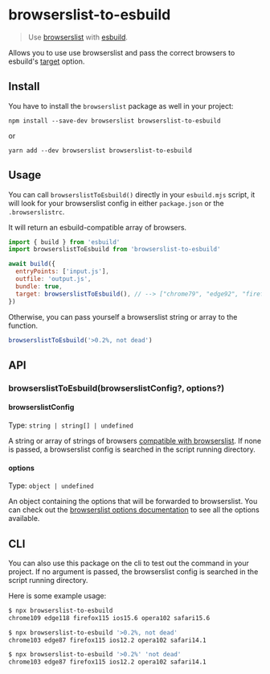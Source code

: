 # browserslist-to-esbuild

> Use [browserslist](https://github.com/browserslist/browserslist) with [esbuild](https://esbuild.github.io/).

Allows you to use use browserslist and pass the correct browsers to esbuild's [target](https://esbuild.github.io/api/#target) option.

## Install

You have to install the `browserslist` package as well in your project:

```
npm install --save-dev browserslist browserslist-to-esbuild
```

or

```
yarn add --dev browserslist browserslist-to-esbuild
```

## Usage

You can call `browserslistToEsbuild()` directly in your `esbuild.mjs` script, it will look for your browserslist config in either `package.json` or the `.browserslistrc`.

It will return an esbuild-compatible array of browsers.

```js
import { build } from 'esbuild'
import browserslistToEsbuild from 'browserslist-to-esbuild'

await build({
  entryPoints: ['input.js'],
  outfile: 'output.js',
  bundle: true,
  target: browserslistToEsbuild(), // --> ["chrome79", "edge92", "firefox91", "safari13.1"]
})
```

Otherwise, you can pass yourself a browserslist string or array to the function.

```js
browserslistToEsbuild('>0.2%, not dead')
```

## API

### browserslistToEsbuild(browserslistConfig?, options?)

#### browserslistConfig

Type: `string | string[] | undefined`

A string or array of strings of browsers [compatible with browserslist](https://github.com/browserslist/browserslist#full-list). If none is passed, a browserslist config is searched in the script running directory.

#### options

Type: `object | undefined`

An object containing the options that will be forwarded to browserslist. You can check out the [browserslist options documentation](https://github.com/browserslist/browserslist?tab=readme-ov-file#js-api) to see all the options available.

## CLI

You can also use this package on the cli to test out the command in your project.
If no argument is passed, the browserslist config is searched in the script running directory.

Here is some example usage:

```bash
$ npx browserslist-to-esbuild
chrome109 edge118 firefox115 ios15.6 opera102 safari15.6

$ npx browserslist-to-esbuild '>0.2%, not dead'
chrome103 edge87 firefox115 ios12.2 opera102 safari14.1

$ npx browserslist-to-esbuild '>0.2%' 'not dead'
chrome103 edge87 firefox115 ios12.2 opera102 safari14.1
```
